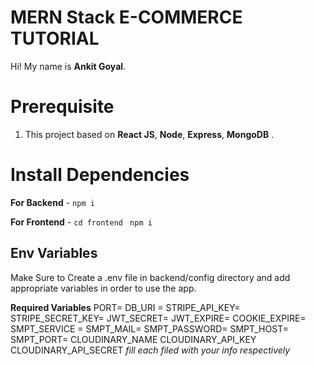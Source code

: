 # MERN Stack E-COMMERCE TUTORIAL

Hi! My name is **Ankit Goyal**.

# Prerequisite

1.  This project based on **React JS**, **Node**,  **Express**, **MongoDB** .

# Install Dependencies

**For Backend** - `npm i`

**For Frontend** - `cd frontend` ` npm i`

## Env Variables

Make Sure to Create a .env file in backend/config directory and add appropriate variables in order to use the app.

**Required Variables**
PORT=
DB_URI =
STRIPE_API_KEY=
STRIPE_SECRET_KEY=
JWT_SECRET=
JWT_EXPIRE=
COOKIE_EXPIRE=
SMPT_SERVICE =
SMPT_MAIL=
SMPT_PASSWORD=
SMPT_HOST=
SMPT_PORT=
CLOUDINARY_NAME
CLOUDINARY_API_KEY
CLOUDINARY_API_SECRET
_fill each filed with your info respectively_